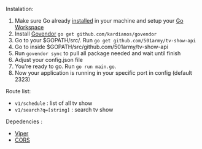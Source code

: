 Instalation: 
1. Make sure Go already [installed](https://golang.org/doc/install) in your machine and setup your [Go Workspace](https://golang.org/doc/code.html#Workspaces)
2. Install [Govendor](https://github.com/kardianos/govendor) `go get github.com/kardianos/govendor`
3. Go to your $GOPATH/src/. Run `go get github.com/501army/tv-show-api`
4. Go to inside $GOPATH/src/github.com/501army/tv-show-api
5. Run `govendor sync` to pull all package needed and wait until finish
6. Adjust your config.json file
7. You're ready to go. Run `go run main.go`.
8. Now your application is running in your specific port in config (default 2323)

Route list:
* `v1/schedule` : list of all tv show
* `v1/search?q=[string]` : search tv show

Depedencies :
- [Viper](https://github.com/spf13/viper)
- [CORS](https://github.com/gin-contrib/cors)